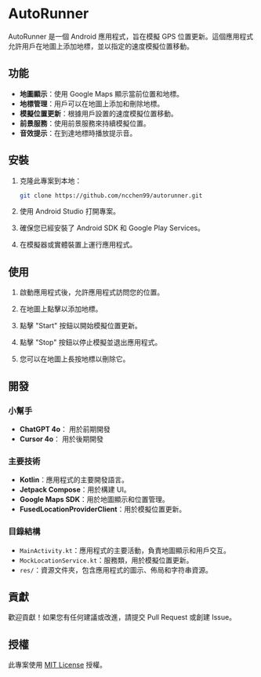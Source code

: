 # AutoRunner

AutoRunner 是一個 Android 應用程式，旨在模擬 GPS 位置更新。這個應用程式允許用戶在地圖上添加地標，並以指定的速度模擬位置移動。

## 功能

- **地圖顯示**：使用 Google Maps 顯示當前位置和地標。
- **地標管理**：用戶可以在地圖上添加和刪除地標。
- **模擬位置更新**：根據用戶設置的速度模擬位置移動。
- **前景服務**：使用前景服務來持續模擬位置。
- **音效提示**：在到達地標時播放提示音。

## 安裝

1. 克隆此專案到本地：

   ```bash
   git clone https://github.com/ncchen99/autorunner.git
   ```

2. 使用 Android Studio 打開專案。

3. 確保您已經安裝了 Android SDK 和 Google Play Services。

4. 在模擬器或實體裝置上運行應用程式。

## 使用

1. 啟動應用程式後，允許應用程式訪問您的位置。

2. 在地圖上點擊以添加地標。

3. 點擊 "Start" 按鈕以開始模擬位置更新。

4. 點擊 "Stop" 按鈕以停止模擬並退出應用程式。

5. 您可以在地圖上長按地標以刪除它。

## 開發

### 小幫手
- **ChatGPT 4o**： 用於前期開發
- **Cursor 4o**： 用於後期開發

### 主要技術

- **Kotlin**：應用程式的主要開發語言。
- **Jetpack Compose**：用於構建 UI。
- **Google Maps SDK**：用於地圖顯示和位置管理。
- **FusedLocationProviderClient**：用於模擬位置更新。


### 目錄結構

- `MainActivity.kt`：應用程式的主要活動，負責地圖顯示和用戶交互。
- `MockLocationService.kt`：服務類，用於模擬位置更新。
- `res/`：資源文件夾，包含應用程式的圖示、佈局和字符串資源。

## 貢獻

歡迎貢獻！如果您有任何建議或改進，請提交 Pull Request 或創建 Issue。

## 授權

此專案使用 [MIT License](LICENSE) 授權。
